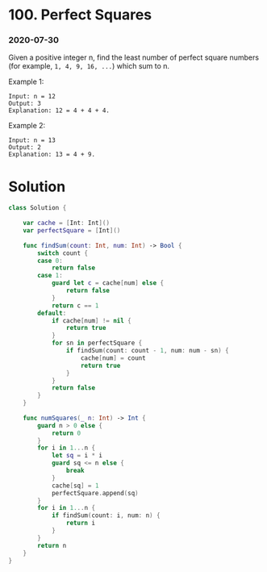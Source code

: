 # 100. Perfect Squares

### 2020-07-30

Given a positive integer n, find the least number of perfect square numbers (for example, `1, 4, 9, 16, ...`) which sum to n.

Example 1:
```
Input: n = 12
Output: 3 
Explanation: 12 = 4 + 4 + 4.
```

Example 2:
```
Input: n = 13
Output: 2
Explanation: 13 = 4 + 9.
```

# Solution

```swift
class Solution {
    
    var cache = [Int: Int]()
    var perfectSquare = [Int]()
    
    func findSum(count: Int, num: Int) -> Bool {
        switch count {
        case 0:
            return false
        case 1:
            guard let c = cache[num] else {
                return false
            }
            return c == 1
        default:
            if cache[num] != nil {
                return true
            }
            for sn in perfectSquare {
                if findSum(count: count - 1, num: num - sn) {
                    cache[num] = count
                    return true
                }
            }
            return false
        }
    }
    
    func numSquares(_ n: Int) -> Int {
        guard n > 0 else {
            return 0
        }
        for i in 1...n {
            let sq = i * i
            guard sq <= n else {
                break
            }
            cache[sq] = 1
            perfectSquare.append(sq)
        }
        for i in 1...n {
            if findSum(count: i, num: n) {
                return i
            }
        }
        return n
    }
}
```

